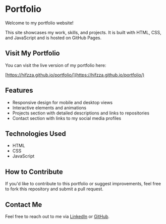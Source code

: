 # Portfolio

Welcome to my portfolio website!

This site showcases my work, skills, and projects. It is built with HTML, CSS, and JavaScript and is hosted on GitHub Pages.

## Visit My Portfolio

You can visit the live version of my portfolio here:

[https://hifzza.github.io/portfolio/](https://hifzza.github.io/portfolio/)

## Features

- Responsive design for mobile and desktop views
- Interactive elements and animations
- Projects section with detailed descriptions and links to repositories
- Contact section with links to my social media profiles

## Technologies Used

- HTML
- CSS
- JavaScript

## How to Contribute

If you'd like to contribute to this portfolio or suggest improvements, feel free to fork this repository and submit a pull request.

## Contact Me

Feel free to reach out to me via [LinkedIn](https://linkedin.com/in/hifza-nsr) or [GitHub](https://github.com/Hifzza).
